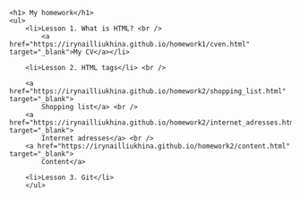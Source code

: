     <h1> My homework</h1>
    <ul>
        <li>Lesson 1. What is HTML? <br />
            <a href="https://irynailliukhina.github.io/homework1/cven.html" target="_blank">My CV</a></li>

        <li>Lesson 2. HTML tags</li> <br />

        <a href="https://irynailliukhina.github.io/homework2/shopping_list.html" target="_blank">
            Shopping list</a> <br />
        <a href="https://irynailliukhina.github.io/homework2/internet_adresses.html" target="_blank">
            Internet adresses</a> <br />
        <a href="https://irynailliukhina.github.io/homework2/content.html" target="_blank">
            Content</a>

        <li>Lesson 3. Git</li>
        </ul>

